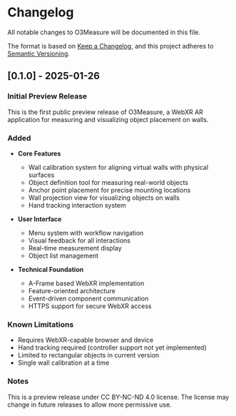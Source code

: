 # Changelog

All notable changes to O3Measure will be documented in this file.

The format is based on [Keep a Changelog](https://keepachangelog.com/en/1.0.0/),
and this project adheres to [Semantic Versioning](https://semver.org/spec/v2.0.0.html).

## [0.1.0] - 2025-01-26

### Initial Preview Release

This is the first public preview release of O3Measure, a WebXR AR application for measuring and visualizing object placement on walls.

### Added
- **Core Features**
  - Wall calibration system for aligning virtual walls with physical surfaces
  - Object definition tool for measuring real-world objects
  - Anchor point placement for precise mounting locations
  - Wall projection view for visualizing objects on walls
  - Hand tracking interaction system

- **User Interface**
  - Menu system with workflow navigation
  - Visual feedback for all interactions
  - Real-time measurement display
  - Object list management

- **Technical Foundation**
  - A-Frame based WebXR implementation
  - Feature-oriented architecture
  - Event-driven component communication
  - HTTPS support for secure WebXR access

### Known Limitations
- Requires WebXR-capable browser and device
- Hand tracking required (controller support not yet implemented)
- Limited to rectangular objects in current version
- Single wall calibration at a time

### Notes
This is a preview release under CC BY-NC-ND 4.0 license. The license may change in future releases to allow more permissive use.